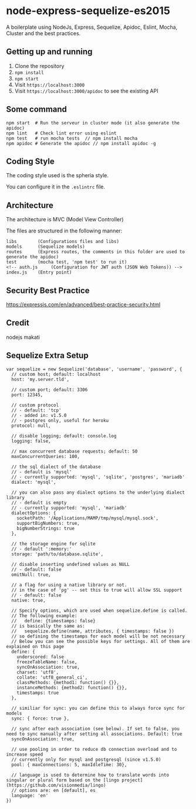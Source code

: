 # node-express-sequelize-es2015

A boilerplate using NodeJs, Express, Sequelize, Apidoc, Eslint, Mocha, Cluster and the best practices.

## Getting up and running

1. Clone the repository
2. `npm install`
3. `npm start`
4. Visit `https://localhost:3000`
5. Visit `https://localhost:3000/apidoc` to see the existing API

## Some command

```
npm start  # Run the serveur in cluster mode (it also generate the apidoc)
npm lint   # Check lint error using eslint
npm test   # run mocha tests  // npm install mocha
npm apidoc # Generate the apidoc // npm install apidoc -g
```

## Coding Style

The coding style used is the spheria style.

You can configure it in the `.eslintrc` file.

## Architecture

The architecture is MVC (Model View Controller)

The files are structured in the following manner:
```
libs        (Configurations files and libs)
models      (Sequelize models)
routes      (Express routes, the comments in this folder are used to generate the apidoc)
test        (mocha test, 'npm test' to run it)
<!-- auth.js     (Configuration for JWT auth (JSON Web Tokens)) -->
index.js    (Entry point)
```

## Security Best Practice
https://expressjs.com/en/advanced/best-practice-security.html

## Credit
nodejs makati










## Sequelize Extra Setup
```
var sequelize = new Sequelize('database', 'username', 'password', {
  // custom host; default: localhost
  host: 'my.server.tld',

  // custom port; default: 3306
  port: 12345,

  // custom protocol
  // - default: 'tcp'
  // - added in: v1.5.0
  // - postgres only, useful for heroku
  protocol: null,

  // disable logging; default: console.log
  logging: false,

  // max concurrent database requests; default: 50
  maxConcurrentQueries: 100,

  // the sql dialect of the database
  // - default is 'mysql'
  // - currently supported: 'mysql', 'sqlite', 'postgres', 'mariadb'
  dialect: 'mysql',

  // you can also pass any dialect options to the underlying dialect library
  // - default is empty
  // - currently supported: 'mysql', 'mariadb'
  dialectOptions: {
    socketPath: '/Applications/MAMP/tmp/mysql/mysql.sock',
    supportBigNumbers: true,
    bigNumberStrings: true
  },

  // the storage engine for sqlite
  // - default ':memory:'
  storage: 'path/to/database.sqlite',

  // disable inserting undefined values as NULL
  // - default: false
  omitNull: true,

  // a flag for using a native library or not.
  // in the case of 'pg' -- set this to true will allow SSL support
  // - default: false
  native: true,

  // Specify options, which are used when sequelize.define is called.
  // The following example:
  //   define: {timestamps: false}
  // is basically the same as:
  //   sequelize.define(name, attributes, { timestamps: false })
  // so defining the timestamps for each model will be not necessary
  // Below you can see the possible keys for settings. All of them are explained on this page
  define: {
    underscored: false
    freezeTableName: false,
    syncOnAssociation: true,
    charset: 'utf8',
    collate: 'utf8_general_ci',
    classMethods: {method1: function() {}},
    instanceMethods: {method2: function() {}},
    timestamps: true
  },

  // similiar for sync: you can define this to always force sync for models
  sync: { force: true },

  // sync after each association (see below). If set to false, you need to sync manually after setting all associations. Default: true
  syncOnAssociation: true,

  // use pooling in order to reduce db connection overload and to increase speed
  // currently only for mysql and postgresql (since v1.5.0)
  pool: { maxConnections: 5, maxIdleTime: 30},

  // language is used to determine how to translate words into singular or plural form based on the [lingo project](https://github.com/visionmedia/lingo)
  // options are: en [default], es
  language: 'en'
})
```
